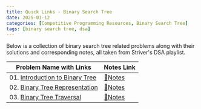 ```yaml
---
title: Quick Links - Binary Search Tree
date: 2025-01-12
categories: [Competitive Programming Resources, Binary Search Tree]
tags: [binary search tree, dsa]
---
```


Below is a collection of binary search tree related problems along with their solutions and corresponding notes, all taken from Striver's DSA playlist.

| Problem Name with Links               | Notes Link                                                              |
|---------------------------------------|-------------------------------------------------------------------------|
| 01. [Introduction to Binary Tree](#)  | [📝Notes](https://mdnrkn.github.io/posts/introduction-to-binary-tree/)  |
| 02. [Binary Tree Representation](#)   | [📝Notes](https://mdnrkn.github.io/posts/binary-tree-representation/)   |
| 03. [Binary Tree Traversal](#)        | [📝Notes](https://mdnrkn.github.io/posts/binary-tree-traversal/)        |
